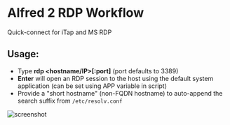 # Alfred 2 RDP Workflow

Quick-connect for iTap and MS RDP

## Usage:

* Type **rdp \<hostname/IP\>[:port]** (port defaults to 3389)
* **Enter** will open an RDP session to the host using the default system application (can be set using APP variable in script)
* Provide a "short hostname" (non-FQDN hostname) to auto-append the search suffix from `/etc/resolv.conf`

![screenshot](https://raw.github.com/ebarrere/alfred2-rdp/master/screenshots/screenshot.png)
